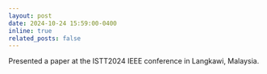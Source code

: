 ```yaml
---
layout: post
date: 2024-10-24 15:59:00-0400
inline: true
related_posts: false
---
```


Presented a paper at the ISTT2024 IEEE conference in Langkawi, Malaysia. 